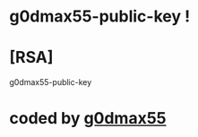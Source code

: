 # g0dmax55-public-key !

# [RSA]
g0dmax55-public-key
# coded by <a href="https://www.instagram.com/g0dmax55">g0dmax55</a>
